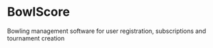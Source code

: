 # BowlScore
Bowling management software for user registration, subscriptions and tournament creation
